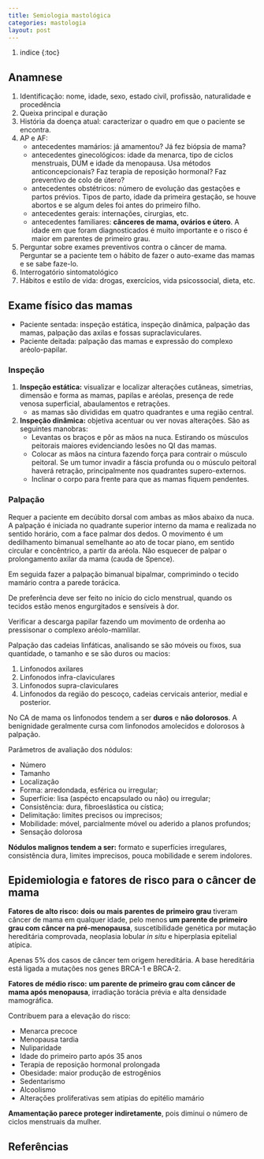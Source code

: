 ```yaml
---
title: Semiologia mastológica
categories: mastologia
layout: post
---
```


1. indice
{:toc}

## Anamnese
1. Identificação: nome, idade, sexo, estado civil, profissão, naturalidade e procedência
2. Queixa principal e duração
3. História da doença atual: caracterizar o quadro em que o paciente se encontra.
4. AP e AF:
    * antecedentes mamários: já amamentou? Já fez biópsia de mama?
    * antecedentes ginecológicos: idade da menarca, tipo de ciclos menstruais, DUM e idade da menopausa. Usa métodos anticoncepcionais? Faz terapia de reposição hormonal? Faz preventivo de colo de útero?
    * antecedentes obstétricos: número de evolução das gestações e partos prévios. Tipos de parto, idade da primeira gestação, se houve abortos e se algum deles foi antes do primeiro filho.
    * antecedentes gerais: internações, cirurgias, etc.
    * antecedentes familiares: __cânceres de mama, ovários e útero__. A idade em que foram diagnosticados é muito importante e o risco é maior em parentes de primeiro grau.  
5. Perguntar sobre exames preventivos contra o câncer de mama. Perguntar se a paciente tem o hábito de fazer o auto-exame das mamas e se sabe faze-lo.
6. Interrogatório sintomatológico
7. Hábitos e estilo de vida: drogas, exercícios, vida psicossocial, dieta, etc.

## Exame físico das mamas

- Paciente sentada: inspeção estática, inspeção dinâmica, palpação das mamas, palpação das axilas e fossas supraclaviculares.
- Paciente deitada: palpação das mamas e expressão do complexo aréolo-papilar.

### Inspeção

1. __Inspeção estática:__ visualizar e localizar alterações cutâneas, simetrias, dimensão e forma as mamas, papilas e aréolas, presença de rede venosa superficial, abaulamentos e retrações.
    * as mamas são divididas em quatro quadrantes e uma região central.
2. __Inspeção dinâmica:__ objetiva acentuar ou ver novas alterações. São as seguintes manobras:
    * Levantas os braços e pôr as mãos na nuca. Estirando os músculos peitorais maiores evidenciando lesões no QI das mamas.
    * Colocar as mãos na cintura fazendo força para contrair o músculo peitoral. Se um tumor invadir a fáscia profunda ou o músculo peitoral haverá retração, principalmente nos quadrantes supero-externos.
    * Inclinar o corpo para frente para que as mamas fiquem pendentes.

### Palpação
Requer a paciente em decúbito dorsal com ambas as mãos abaixo da nuca. A palpação é iniciada no quadrante superior interno da mama e realizada no sentido horário, com a face palmar dos dedos. O movimento é um dedilhamento bimanual semelhante ao ato de tocar piano, em sentido circular e concêntrico, a partir da aréola. Não esquecer de palpar o prolongamento axilar da mama (cauda de Spence).

Em seguida fazer a palpação bimanual bipalmar, comprimindo o tecido mamário contra a parede torácica.

De preferência deve ser feito no início do ciclo menstrual, quando os tecidos estão menos engurgitados e sensíveis à dor.

Verificar a descarga papilar fazendo um movimento de ordenha ao pressisonar o complexo aréolo-mamlilar.

Palpação das cadeias linfáticas, analisando se são móveis ou fixos, sua quantidade, o tamanho e se são duros ou macios:

1. Linfonodos axilares
2. Linfonodos infra-claviculares
3. Linfonodos supra-claviculares
4. Linfonodos da região do pescoço, cadeias cervicais anterior, medial e posterior.

No CA de mama os linfonodos tendem a ser __duros__ e __não dolorosos__. A benignidade geralmente cursa com linfonodos amolecidos e dolorosos à palpação.

Parâmetros de avaliação dos nódulos:

- Número
- Tamanho
- Localização
- Forma: arredondada, esférica ou irregular;
- Superfície: lisa (aspécto encapsulado ou não) ou irregular;
- Consistência: dura, fibroeslástica ou cística;
- Delimitação: limites precisos ou imprecisos;
- Mobilidade: móvel, parcialmente móvel ou aderido a planos profundos;
- Sensação dolorosa

__Nódulos malignos tendem a ser:__ formato e superfícies irregulares, consistência dura, limites imprecisos, pouca mobilidade e serem indolores.

## Epidemiologia e fatores de risco para o câncer de mama

__Fatores de alto risco:__ __dois ou mais parentes de primeiro grau__ tiveram câncer de mama em qualquer idade, pelo menos __um parente de primeiro grau com câncer na pré-menopausa__, suscetibilidade genética por mutação hereditária comprovada, neoplasia lobular _in situ_ e hiperplasia epitelial atípica.

Apenas 5% dos casos de câncer tem origem hereditária. A base hereditária está ligada a mutações nos genes BRCA-1 e BRCA-2.

__Fatores de médio risco:__ __um parente de primeiro grau com câncer de mama após menopausa__, irradiação torácia prévia e alta densidade mamográfica.

Contribuem para a elevação do risco:
* Menarca precoce
* Menopausa tardia
* Nuliparidade
* Idade do primeiro parto após 35 anos
* Terapia de reposição hormonal prolongada
* Obesidade: maior produção de estrogênios
* Sedentarismo
* Alcoolismo
* Alterações proliferativas sem atipias do epitélio mamário

__Amamentação parece proteger indiretamente__, pois diminui o número de ciclos menstruais da mulher.

## Referências
[^1]: apostila Sirio libanes
